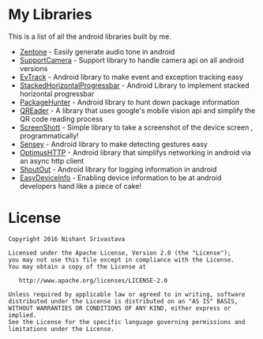 # My Libraries

This is a list of all the android libraries built by me.

+ [Zentone](https://github.com/nisrulz/zentone) - Easily generate audio tone in android
+ [SupportCamera](https://github.com/nisrulz/SupportCamera) - Support library to handle camera api on all android versions
+ [EvTrack](https://github.com/nisrulz/EvTrack) - Android library to make event and exception tracking easy
+ [StackedHorizontalProgressbar](https://github.com/nisrulz/stackedhorizontalprogressbar) - Android Library to implement stacked horizontal progressbar
+ [PackageHunter](https://github.com/nisrulz/PackageHunter) - Android library to hunt down package information
+ [QREader](https://github.com/nisrulz/qreader) - A library that uses google's mobile vision api and simplify the QR code reading process
+ [ScreenShott](https://github.com/nisrulz/screenshott) - Simple library to take a screenshot of the device screen , programmatically! 
+ [Sensey](https://github.com/nisrulz/Sensey) - Android library to make detecting gestures easy
+ [OptimusHTTP](https://github.com/nisrulz/OptimusHTTP) - Android library that simplifys networking in android via an async http client
+ [ShoutOut](https://github.com/nisrulz/ShoutOut) - Android library for logging information in android
+ [EasyDeviceInfo](https://github.com/nisrulz/mavenrepo/tree/master/releases/com/github/nisrulz/easydeviceinfo) - Enabling device information to be at android developers hand like a piece of cake!




License
=======

    Copyright 2016 Nishant Srivastava

    Licensed under the Apache License, Version 2.0 (the "License");
    you may not use this file except in compliance with the License.
    You may obtain a copy of the License at

       http://www.apache.org/licenses/LICENSE-2.0

    Unless required by applicable law or agreed to in writing, software
    distributed under the License is distributed on an "AS IS" BASIS,
    WITHOUT WARRANTIES OR CONDITIONS OF ANY KIND, either express or implied.
    See the License for the specific language governing permissions and
    limitations under the License.